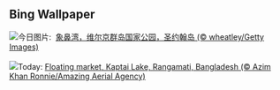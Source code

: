 ## Bing Wallpaper
![](https://www.bing.com/th?id=OHR.TrunkBay_ZH-CN9268190655_UHD.jpg&w=1000)今日图片: &nbsp;[象鼻湾，维尔京群岛国家公园，圣约翰岛 (© wheatley/Getty Images)](https://www.bing.com/th?id=OHR.TrunkBay_ZH-CN9268190655_UHD.jpg)
<br><br/>
![](https://www.bing.com/th?id=OHR.KaptaiLake_EN-US6490685268_UHD.jpg&w=1000)Today: [Floating market, Kaptai Lake, Rangamati, Bangladesh (© Azim Khan Ronnie/Amazing Aerial Agency)](https://www.bing.com/th?id=OHR.KaptaiLake_EN-US6490685268_UHD.jpg)
<br><br/>
